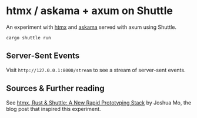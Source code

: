# htmx / askama + axum on Shuttle

An experiment with [htmx] and [askama] served with axum using Shuttle.

```shell
cargo shuttle run
```

## Server-Sent Events

Visit `http://127.0.0.1:8000/stream` to see a stream of server-sent events.

[askama]: https://docs.rs/askama/0.12.1/askama/
[htmx]: https://htmx.org/

## Sources & Further reading

See [htmx, Rust & Shuttle: A New Rapid Prototyping Stack] by Joshua Mo, the blog post that inspired this experiment.

[htmx, Rust & Shuttle: A New Rapid Prototyping Stack]: https://www.shuttle.rs/blog/2023/10/25/htmx-with-rust
